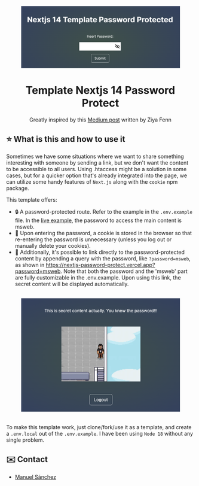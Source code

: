 <div align="center">

<img src="./public/app-without.png" width="425" />

# Template Nextjs 14 Password Protect

Greatly inspired by this [Medium post](https://medium.com/@ziyafenn/password-protect-page-in-nextjs-5820cd7078ae) written by Ziya Fenn

</div>

## ⭐️ What is this and how to use it

Sometimes we have some situations where we want to share something interesting with someone by sending a link, but we don't want the content to be accessible to all users. Using .htaccess might be a solution in some cases, but for a quicker option that's already integrated into the page, we can utilize some handy features of `Next.js` along with the `cookie` npm package.

This template offers:

- 🔒 A password-protected route. Refer to the example in the `.env.example` file. In the [live example](https://nextjs-password-protect.vercel.app/), the password to access the main content is msweb.
- 🍪 Upon entering the password, a cookie is stored in the browser so that re-entering the password is unnecessary (unless you log out or manually delete your cookies).
- 🔗 Additionally, it's possible to link directly to the password-protected content by appending a query with the password, like `?password=msweb`, as shown in https://nextjs-password-protect.vercel.app?password=msweb. Note that both the password and the 'msweb' part are fully customizable in the .env.example. Upon using this link, the secret content will be displayed automatically.

<div align="center" style="margin: 30px 0" > 
<img src="./public/app-with.png" width="425" />
</div>

To make this template work, just clone/fork/use it as a template, and create a `.env.local` out of the `.env.example`. I have been using `Node 18` without any single problem.

## ✉️ Contact

- [Manuel Sánchez](https://github.com/manuelsanchezweb)
